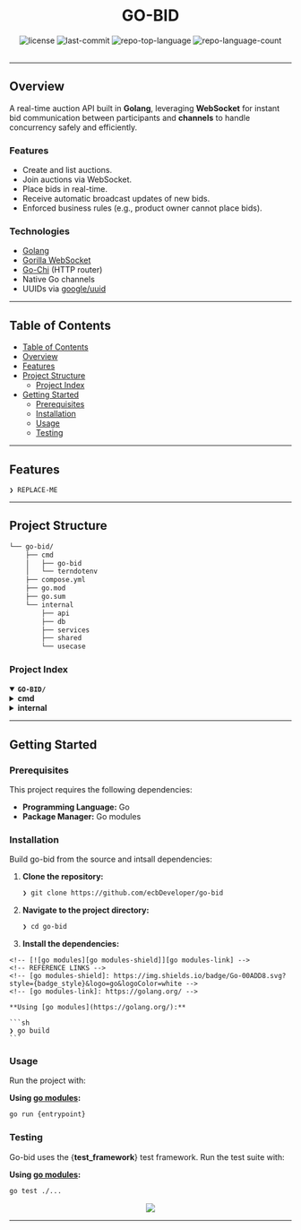 <div id="top">

<!-- HEADER STYLE: CLASSIC -->
<div align="center">

# GO-BID

<em></em>

<!-- BADGES -->
<img src="https://img.shields.io/github/license/ecbDeveloper/go-bid?style=default&logo=opensourceinitiative&logoColor=white&color=0080ff" alt="license">
<img src="https://img.shields.io/github/last-commit/ecbDeveloper/go-bid?style=default&logo=git&logoColor=white&color=0080ff" alt="last-commit">
<img src="https://img.shields.io/github/languages/top/ecbDeveloper/go-bid?style=default&color=0080ff" alt="repo-top-language">
<img src="https://img.shields.io/github/languages/count/ecbDeveloper/go-bid?style=default&color=0080ff" alt="repo-language-count">

<!-- default option, no dependency badges. -->


<!-- default option, no dependency badges. -->

</div>
<br>

--- 
## Overview
A real-time auction API built in **Golang**, leveraging **WebSocket** for instant bid communication between participants and **channels** to handle concurrency safely and efficiently.

### Features

- Create and list auctions.
- Join auctions via WebSocket.
- Place bids in real-time.
- Receive automatic broadcast updates of new bids.
- Enforced business rules (e.g., product owner cannot place bids).

### Technologies

- [Golang](https://golang.org/)
- [Gorilla WebSocket](https://github.com/gorilla/websocket)
- [Go-Chi](https://github.com/go-chi/chi) (HTTP router)
- Native Go channels
- UUIDs via [google/uuid](https://github.com/google/uuid)

---

## Table of Contents

- [Table of Contents](#table-of-contents)
- [Overview](#overview)
- [Features](#features)
- [Project Structure](#project-structure)
    - [Project Index](#project-index)
- [Getting Started](#getting-started)
    - [Prerequisites](#prerequisites)
    - [Installation](#installation)
    - [Usage](#usage)
    - [Testing](#testing)

---

## Features

<code>❯ REPLACE-ME</code>

---

## Project Structure

```sh
└── go-bid/
    ├── cmd
    │   ├── go-bid
    │   └── terndotenv
    ├── compose.yml
    ├── go.mod
    ├── go.sum
    └── internal
        ├── api
        ├── db
        ├── services
        ├── shared
        └── usecase
```

### Project Index

<details open>
	<summary><b><code>GO-BID/</code></b></summary>
	<!-- cmd Submodule -->
	<details>
		<summary><b>cmd</b></summary>
		<blockquote>
			<div class='directory-path' style='padding: 8px 0; color: #666;'>
				<code><b>⦿ cmd</b></code>
			<!-- terndotenv Submodule -->
			<details>
				<summary><b>terndotenv</b></summary>
				<blockquote>
					<div class='directory-path' style='padding: 8px 0; color: #666;'>
						<code><b>⦿ cmd.terndotenv</b></code>
					<table style='width: 100%; border-collapse: collapse;'>
					<thead>
						<tr style='background-color: #f8f9fa;'>
							<th style='width: 30%; text-align: left; padding: 8px;'>File Name</th>
							<th style='text-align: left; padding: 8px;'>Summary</th>
						</tr>
					</thead>
						<tr style='border-bottom: 1px solid #eee;'>
							<td style='padding: 8px;'><b><a href='https://github.com/ecbDeveloper/go-bid/blob/master/cmd/terndotenv/main.go'>main.go</a></b></td>
							<td style='padding: 8px;'>- The <code>main.go</code> file executes database migrations<br>- It loads environment variables, then uses the <code>tern</code> command-line tool to apply migrations located in the <code>./internal/db/migrations/</code> directory, guided by a configuration file<br>- Successful execution confirms migration completion; failure results in an error message and program termination<br>- The process ensures the database schema is up-to-date.</td>
						</tr>
					</table>
				</blockquote>
			</details>
			<!-- go-bid Submodule -->
			<details>
				<summary><b>go-bid</b></summary>
				<blockquote>
					<div class='directory-path' style='padding: 8px 0; color: #666;'>
						<code><b>⦿ cmd.go-bid</b></code>
					<table style='width: 100%; border-collapse: collapse;'>
					<thead>
						<tr style='background-color: #f8f9fa;'>
							<th style='width: 30%; text-align: left; padding: 8px;'>File Name</th>
							<th style='text-align: left; padding: 8px;'>Summary</th>
						</tr>
					</thead>
						<tr style='border-bottom: 1px solid #eee;'>
							<td style='padding: 8px;'><b><a href='https://github.com/ecbDeveloper/go-bid/blob/master/cmd/go-bid/main.go'>main.go</a></b></td>
							<td style='padding: 8px;'>- The <code>main.go</code> file bootstraps the Go-Bid application<br>- It initializes database connections, session management using PostgreSQL, and instantiates core application services (user, product, bid)<br>- The file then configures and starts a Chi router-based HTTP server, binding application routes to handle incoming requests, including websocket connections for real-time auction features.</td>
						</tr>
					</table>
				</blockquote>
			</details>
		</blockquote>
	</details>
	<!-- internal Submodule -->
	<details>
		<summary><b>internal</b></summary>
		<blockquote>
			<div class='directory-path' style='padding: 8px 0; color: #666;'>
				<code><b>⦿ internal</b></code>
			<!-- shared Submodule -->
			<details>
				<summary><b>shared</b></summary>
				<blockquote>
					<div class='directory-path' style='padding: 8px 0; color: #666;'>
						<code><b>⦿ internal.shared</b></code>
					<table style='width: 100%; border-collapse: collapse;'>
					<thead>
						<tr style='background-color: #f8f9fa;'>
							<th style='width: 30%; text-align: left; padding: 8px;'>File Name</th>
							<th style='text-align: left; padding: 8px;'>Summary</th>
						</tr>
					</thead>
						<tr style='border-bottom: 1px solid #eee;'>
							<td style='padding: 8px;'><b><a href='https://github.com/ecbDeveloper/go-bid/blob/master/internal/shared/validator.go'>validator.go</a></b></td>
							<td style='padding: 8px;'>- Validator.go` provides a reusable validation layer for the application<br>- It defines an interface and associated functions for validating various data types, including strings (checking for blank values, email format, and character length)<br>- The package centralizes validation logic, promoting consistency and maintainability across the project by providing a common error handling mechanism<br>- This improves code organization and reduces redundancy.</td>
						</tr>
						<tr style='border-bottom: 1px solid #eee;'>
							<td style='padding: 8px;'><b><a href='https://github.com/ecbDeveloper/go-bid/blob/master/internal/shared/json_utils.go'>json_utils.go</a></b></td>
							<td style='padding: 8px;'>- Json_utils.go` provides reusable functions for encoding and decoding JSON data within the application<br>- It offers functions to encode arbitrary data structures into JSON responses, and to decode JSON requests, optionally validating the data against a defined schema<br>- These utilities streamline JSON handling across the application, ensuring consistent data serialization and input validation.</td>
						</tr>
					</table>
				</blockquote>
			</details>
			<!-- services Submodule -->
			<details>
				<summary><b>services</b></summary>
				<blockquote>
					<div class='directory-path' style='padding: 8px 0; color: #666;'>
						<code><b>⦿ internal.services</b></code>
					<table style='width: 100%; border-collapse: collapse;'>
					<thead>
						<tr style='background-color: #f8f9fa;'>
							<th style='width: 30%; text-align: left; padding: 8px;'>File Name</th>
							<th style='text-align: left; padding: 8px;'>Summary</th>
						</tr>
					</thead>
						<tr style='border-bottom: 1px solid #eee;'>
							<td style='padding: 8px;'><b><a href='https://github.com/ecbDeveloper/go-bid/blob/master/internal/services/auction_services.go'>auction_services.go</a></b></td>
							<td style='padding: 8px;'>- The <code>auction_services.go</code> file implements a real-time auction system using websockets<br>- It manages auction rooms, client connections, and bid processing<br>- The system handles bid placement, broadcasts updates to all participants, and manages client registration and disconnections, ensuring a synchronized auction experience for all users<br>- A core component is the <code>AuctionRoom</code> struct which facilitates communication and bid processing within each auction.</td>
						</tr>
						<tr style='border-bottom: 1px solid #eee;'>
							<td style='padding: 8px;'><b><a href='https://github.com/ecbDeveloper/go-bid/blob/master/internal/services/users_service.go'>users_service.go</a></b></td>
							<td style='padding: 8px;'>- The <code>users_service.go</code> file implements a user service within a larger Go application<br>- It provides functionalities for user account creation, handling potential duplicate email or username errors, and user authentication, securely comparing provided passwords against stored hashes<br>- The service interacts with a database using SQL queries to manage user data.</td>
						</tr>
						<tr style='border-bottom: 1px solid #eee;'>
							<td style='padding: 8px;'><b><a href='https://github.com/ecbDeveloper/go-bid/blob/master/internal/services/products_service.go'>products_service.go</a></b></td>
							<td style='padding: 8px;'>- Products_service.go<code> provides a service layer for product-related operations within the </code>go-bid<code> application<br>- It offers functionalities to create, retrieve, and list products, interacting with a database via the </code>sqlc` package<br>- The service handles database errors gracefully, returning custom error messages where appropriate, and uses pagination for efficient data retrieval.</td>
						</tr>
						<tr style='border-bottom: 1px solid #eee;'>
							<td style='padding: 8px;'><b><a href='https://github.com/ecbDeveloper/go-bid/blob/master/internal/services/bids_service.go'>bids_service.go</a></b></td>
							<td style='padding: 8px;'>- The <code>bids_service.go</code> file implements a service layer for managing bids within an auction system<br>- It handles placing new bids, validating bid amounts against existing highest bids and base prices, and retrieving bid history for specific products<br>- The service interacts with a database via a defined query interface, ensuring data persistence and retrieval<br>- Error handling is incorporated to manage invalid bids and database access issues.</td>
						</tr>
					</table>
				</blockquote>
			</details>
			<!-- api Submodule -->
			<details>
				<summary><b>api</b></summary>
				<blockquote>
					<div class='directory-path' style='padding: 8px 0; color: #666;'>
						<code><b>⦿ internal.api</b></code>
					<table style='width: 100%; border-collapse: collapse;'>
					<thead>
						<tr style='background-color: #f8f9fa;'>
							<th style='width: 30%; text-align: left; padding: 8px;'>File Name</th>
							<th style='text-align: left; padding: 8px;'>Summary</th>
						</tr>
					</thead>
						<tr style='border-bottom: 1px solid #eee;'>
							<td style='padding: 8px;'><b><a href='https://github.com/ecbDeveloper/go-bid/blob/master/internal/api/api.go'>api.go</a></b></td>
							<td style='padding: 8px;'>- Api.go` defines the API application structure, acting as the central hub for handling requests<br>- It integrates various services (user, product, bid, and auction lobby) and session management, using Chi router for request routing and Gorilla WebSockets for real-time communication<br>- The API facilitates interactions between clients and the applications core functionalities.</td>
						</tr>
						<tr style='border-bottom: 1px solid #eee;'>
							<td style='padding: 8px;'><b><a href='https://github.com/ecbDeveloper/go-bid/blob/master/internal/api/products_handler.go'>products_handler.go</a></b></td>
							<td style='padding: 8px;'>- Products_handler.go<code> implements HTTP handlers for product-related API endpoints within the </code>go-bid` application<br>- It handles creating new product auctions, launching asynchronous auction processes, and retrieving paginated lists of products<br>- The handlers utilize services and use cases to manage business logic, returning JSON responses indicating success or failure<br>- Error handling ensures appropriate HTTP status codes are returned to clients.</td>
						</tr>
						<tr style='border-bottom: 1px solid #eee;'>
							<td style='padding: 8px;'><b><a href='https://github.com/ecbDeveloper/go-bid/blob/master/internal/api/auth.go'>auth.go</a></b></td>
							<td style='padding: 8px;'>- Auth.go<code> provides authentication middleware and CSRF token handling for the </code>go-bid` API<br>- The middleware verifies user sessions, rejecting unauthorized requests<br>- A dedicated handler generates and returns CSRF tokens, crucial for protecting against cross-site request forgery attacks<br>- These functions ensure secure access control within the applications API layer.</td>
						</tr>
						<tr style='border-bottom: 1px solid #eee;'>
							<td style='padding: 8px;'><b><a href='https://github.com/ecbDeveloper/go-bid/blob/master/internal/api/auction_handlers.go'>auction_handlers.go</a></b></td>
							<td style='padding: 8px;'>- Auction_handlers.go<code> manages user subscription to auction rooms<br>- It handles incoming requests, validates user and product IDs, and prevents sellers from bidding on their own products<br>- Upon successful validation, it upgrades the connection to a websocket, registers the user in the appropriate auction room, and manages the clients read and write event loops via the </code>AuctionLobby` and associated services.</td>
						</tr>
						<tr style='border-bottom: 1px solid #eee;'>
							<td style='padding: 8px;'><b><a href='https://github.com/ecbDeveloper/go-bid/blob/master/internal/api/users_handlers.go'>users_handlers.go</a></b></td>
							<td style='padding: 8px;'>- Users_handlers.go<code> provides HTTP handlers for user authentication and account management within the </code>go-bid<code> application<br>- It handles user signup, login, and logout requests, interacting with the </code>UserService` to manage user data and sessions<br>- Error handling ensures appropriate HTTP status codes and informative error messages are returned to clients<br>- The handlers utilize JSON for data encoding and decoding.</td>
						</tr>
						<tr style='border-bottom: 1px solid #eee;'>
							<td style='padding: 8px;'><b><a href='https://github.com/ecbDeveloper/go-bid/blob/master/internal/api/routes.go'>routes.go</a></b></td>
							<td style='padding: 8px;'>Code>❯ REPLACE-ME</code></td>
						</tr>
						<tr style='border-bottom: 1px solid #eee;'>
							<td style='padding: 8px;'><b><a href='https://github.com/ecbDeveloper/go-bid/blob/master/internal/api/bids_handlers.go'>bids_handlers.go</a></b></td>
							<td style='padding: 8px;'>Code>❯ REPLACE-ME</code></td>
						</tr>
					</table>
				</blockquote>
			</details>
			<!-- db Submodule -->
			<details>
				<summary><b>db</b></summary>
				<blockquote>
					<div class='directory-path' style='padding: 8px 0; color: #666;'>
						<code><b>⦿ internal.db</b></code>
					<!-- queries Submodule -->
					<details>
						<summary><b>queries</b></summary>
						<blockquote>
							<div class='directory-path' style='padding: 8px 0; color: #666;'>
								<code><b>⦿ internal.db.queries</b></code>
							<table style='width: 100%; border-collapse: collapse;'>
							<thead>
								<tr style='background-color: #f8f9fa;'>
									<th style='width: 30%; text-align: left; padding: 8px;'>File Name</th>
									<th style='text-align: left; padding: 8px;'>Summary</th>
								</tr>
							</thead>
								<tr style='border-bottom: 1px solid #eee;'>
									<td style='padding: 8px;'><b><a href='https://github.com/ecbDeveloper/go-bid/blob/master/internal/db/queries/products.sql'>products.sql</a></b></td>
									<td style='padding: 8px;'>Code>❯ REPLACE-ME</code></td>
								</tr>
								<tr style='border-bottom: 1px solid #eee;'>
									<td style='padding: 8px;'><b><a href='https://github.com/ecbDeveloper/go-bid/blob/master/internal/db/queries/bids.sql'>bids.sql</a></b></td>
									<td style='padding: 8px;'>Code>❯ REPLACE-ME</code></td>
								</tr>
								<tr style='border-bottom: 1px solid #eee;'>
									<td style='padding: 8px;'><b><a href='https://github.com/ecbDeveloper/go-bid/blob/master/internal/db/queries/users.sql'>users.sql</a></b></td>
									<td style='padding: 8px;'>- The <code>users.sql</code> file defines SQL queries for managing user data within the database<br>- It provides functions to create new users, retrieve user information by ID, and retrieve user information by email address<br>- These queries are integral to the applications user authentication and data access layer, supporting core user management functionalities.</td>
								</tr>
							</table>
						</blockquote>
					</details>
					<!-- sqlc Submodule -->
					<details>
						<summary><b>sqlc</b></summary>
						<blockquote>
							<div class='directory-path' style='padding: 8px 0; color: #666;'>
								<code><b>⦿ internal.db.sqlc</b></code>
							<table style='width: 100%; border-collapse: collapse;'>
							<thead>
								<tr style='background-color: #f8f9fa;'>
									<th style='width: 30%; text-align: left; padding: 8px;'>File Name</th>
									<th style='text-align: left; padding: 8px;'>Summary</th>
								</tr>
							</thead>
								<tr style='border-bottom: 1px solid #eee;'>
									<td style='padding: 8px;'><b><a href='https://github.com/ecbDeveloper/go-bid/blob/master/internal/db/sqlc/products.sql.go'>products.sql.go</a></b></td>
									<td style='padding: 8px;'>Code>❯ REPLACE-ME</code></td>
								</tr>
								<tr style='border-bottom: 1px solid #eee;'>
									<td style='padding: 8px;'><b><a href='https://github.com/ecbDeveloper/go-bid/blob/master/internal/db/sqlc/sqlc.yaml'>sqlc.yaml</a></b></td>
									<td style='padding: 8px;'>Code>❯ REPLACE-ME</code></td>
								</tr>
								<tr style='border-bottom: 1px solid #eee;'>
									<td style='padding: 8px;'><b><a href='https://github.com/ecbDeveloper/go-bid/blob/master/internal/db/sqlc/db.go'>db.go</a></b></td>
									<td style='padding: 8px;'>Code>❯ REPLACE-ME</code></td>
								</tr>
								<tr style='border-bottom: 1px solid #eee;'>
									<td style='padding: 8px;'><b><a href='https://github.com/ecbDeveloper/go-bid/blob/master/internal/db/sqlc/bids.sql.go'>bids.sql.go</a></b></td>
									<td style='padding: 8px;'>Code>❯ REPLACE-ME</code></td>
								</tr>
								<tr style='border-bottom: 1px solid #eee;'>
									<td style='padding: 8px;'><b><a href='https://github.com/ecbDeveloper/go-bid/blob/master/internal/db/sqlc/users.sql.go'>users.sql.go</a></b></td>
									<td style='padding: 8px;'>Code>❯ REPLACE-ME</code></td>
								</tr>
								<tr style='border-bottom: 1px solid #eee;'>
									<td style='padding: 8px;'><b><a href='https://github.com/ecbDeveloper/go-bid/blob/master/internal/db/sqlc/models.go'>models.go</a></b></td>
									<td style='padding: 8px;'>Code>❯ REPLACE-ME</code></td>
								</tr>
							</table>
						</blockquote>
					</details>
					<!-- migrations Submodule -->
					<details>
						<summary><b>migrations</b></summary>
						<blockquote>
							<div class='directory-path' style='padding: 8px 0; color: #666;'>
								<code><b>⦿ internal.db.migrations</b></code>
							<table style='width: 100%; border-collapse: collapse;'>
							<thead>
								<tr style='background-color: #f8f9fa;'>
									<th style='width: 30%; text-align: left; padding: 8px;'>File Name</th>
									<th style='text-align: left; padding: 8px;'>Summary</th>
								</tr>
							</thead>
								<tr style='border-bottom: 1px solid #eee;'>
									<td style='padding: 8px;'><b><a href='https://github.com/ecbDeveloper/go-bid/blob/master/internal/db/migrations/002_create_sessions_table.sql'>002_create_sessions_table.sql</a></b></td>
									<td style='padding: 8px;'>Code>❯ REPLACE-ME</code></td>
								</tr>
								<tr style='border-bottom: 1px solid #eee;'>
									<td style='padding: 8px;'><b><a href='https://github.com/ecbDeveloper/go-bid/blob/master/internal/db/migrations/003_create_products_table.sql'>003_create_products_table.sql</a></b></td>
									<td style='padding: 8px;'>Code>❯ REPLACE-ME</code></td>
								</tr>
								<tr style='border-bottom: 1px solid #eee;'>
									<td style='padding: 8px;'><b><a href='https://github.com/ecbDeveloper/go-bid/blob/master/internal/db/migrations/004_create_bids_table.sql'>004_create_bids_table.sql</a></b></td>
									<td style='padding: 8px;'>Code>❯ REPLACE-ME</code></td>
								</tr>
								<tr style='border-bottom: 1px solid #eee;'>
									<td style='padding: 8px;'><b><a href='https://github.com/ecbDeveloper/go-bid/blob/master/internal/db/migrations/001_create_users_table.sql'>001_create_users_table.sql</a></b></td>
									<td style='padding: 8px;'>Code>❯ REPLACE-ME</code></td>
								</tr>
								<tr style='border-bottom: 1px solid #eee;'>
									<td style='padding: 8px;'><b><a href='https://github.com/ecbDeveloper/go-bid/blob/master/internal/db/migrations/tern.conf'>tern.conf</a></b></td>
									<td style='padding: 8px;'>Code>❯ REPLACE-ME</code></td>
								</tr>
							</table>
						</blockquote>
					</details>
				</blockquote>
			</details>
			<!-- usecase Submodule -->
			<details>
				<summary><b>usecase</b></summary>
				<blockquote>
					<div class='directory-path' style='padding: 8px 0; color: #666;'>
						<code><b>⦿ internal.usecase</b></code>
					<!-- user Submodule -->
					<details>
						<summary><b>user</b></summary>
						<blockquote>
							<div class='directory-path' style='padding: 8px 0; color: #666;'>
								<code><b>⦿ internal.usecase.user</b></code>
							<table style='width: 100%; border-collapse: collapse;'>
							<thead>
								<tr style='background-color: #f8f9fa;'>
									<th style='width: 30%; text-align: left; padding: 8px;'>File Name</th>
									<th style='text-align: left; padding: 8px;'>Summary</th>
								</tr>
							</thead>
								<tr style='border-bottom: 1px solid #eee;'>
									<td style='padding: 8px;'><b><a href='https://github.com/ecbDeveloper/go-bid/blob/master/internal/usecase/user/login_user.go'>login_user.go</a></b></td>
									<td style='padding: 8px;'>Code>❯ REPLACE-ME</code></td>
								</tr>
								<tr style='border-bottom: 1px solid #eee;'>
									<td style='padding: 8px;'><b><a href='https://github.com/ecbDeveloper/go-bid/blob/master/internal/usecase/user/create_user.go'>create_user.go</a></b></td>
									<td style='padding: 8px;'>Code>❯ REPLACE-ME</code></td>
								</tr>
							</table>
						</blockquote>
					</details>
					<!-- product Submodule -->
					<details>
						<summary><b>product</b></summary>
						<blockquote>
							<div class='directory-path' style='padding: 8px 0; color: #666;'>
								<code><b>⦿ internal.usecase.product</b></code>
							<table style='width: 100%; border-collapse: collapse;'>
							<thead>
								<tr style='background-color: #f8f9fa;'>
									<th style='width: 30%; text-align: left; padding: 8px;'>File Name</th>
									<th style='text-align: left; padding: 8px;'>Summary</th>
								</tr>
							</thead>
								<tr style='border-bottom: 1px solid #eee;'>
									<td style='padding: 8px;'><b><a href='https://github.com/ecbDeveloper/go-bid/blob/master/internal/usecase/product/create_product.go'>create_product.go</a></b></td>
									<td style='padding: 8px;'>Code>❯ REPLACE-ME</code></td>
								</tr>
							</table>
						</blockquote>
					</details>
				</blockquote>
			</details>
		</blockquote>
	</details>
</details>

---

## Getting Started

### Prerequisites

This project requires the following dependencies:

- **Programming Language:** Go
- **Package Manager:** Go modules

### Installation

Build go-bid from the source and intsall dependencies:

1. **Clone the repository:**

    ```sh
    ❯ git clone https://github.com/ecbDeveloper/go-bid
    ```

2. **Navigate to the project directory:**

    ```sh
    ❯ cd go-bid
    ```

3. **Install the dependencies:**

<!-- SHIELDS BADGE CURRENTLY DISABLED -->
	<!-- [![go modules][go modules-shield]][go modules-link] -->
	<!-- REFERENCE LINKS -->
	<!-- [go modules-shield]: https://img.shields.io/badge/Go-00ADD8.svg?style={badge_style}&logo=go&logoColor=white -->
	<!-- [go modules-link]: https://golang.org/ -->

	**Using [go modules](https://golang.org/):**

	```sh
	❯ go build
	```

### Usage

Run the project with:

**Using [go modules](https://golang.org/):**
```sh
go run {entrypoint}
```

### Testing

Go-bid uses the {__test_framework__} test framework. Run the test suite with:

**Using [go modules](https://golang.org/):**
```sh
go test ./...
```

<div align="center">

[![][back-to-top]](#top)

</div>


[back-to-top]: https://img.shields.io/badge/-BACK_TO_TOP-151515?style=flat-square


---

